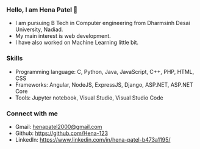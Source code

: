 ### Hello, I am Hena Patel 👋

- I am pursuing B Tech in Computer engineering from Dharmsinh Desai University, Nadiad.
- My main interest is web development.
- I have also worked on Machine Learning little bit.

### Skills

- Programming language: C, Python, Java, JavaScript, C++, PHP, HTML, CSS
- Frameworks: Angular, NodeJS, ExpressJS, Django, ASP.NET, ASP.NET Core
- Tools: Jupyter notebook, Visual Studio, Visual Studio Code

### Connect with me

  - Gmail: henapatel2000@gmail.com
  - Github: https://github.com/Hena-123
  - LinkedIn: https://www.linkedin.com/in/hena-patel-b473a1195/
